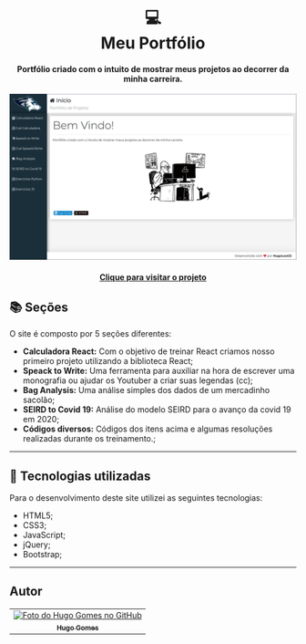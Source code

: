<h1 align="center">
  💻<br>Meu Portfólio
</h1>

<h4 align="center">
  Portfólio criado com o intuito de mostrar meus projetos ao decorrer da minha carreira.
</h4>

![Resultado final do projeto](https://github.com/hugoleogs/my_website/blob/main/src/assets/imgs/img1.png)

<h4 align="center"><a href="https://hugo-gomes-beta-v11.netlify.app/">Clique para visitar o projeto</a></h4>

## 📚 Seções
O site é composto por 5 seções diferentes:

- **Calculadora React:** Com o objetivo de treinar React criamos nosso primeiro projeto utilizando a biblioteca React;
- **Speack to Write:** Uma ferramenta para auxiliar na hora de escrever uma monografia ou ajudar os Youtuber a criar suas legendas (cc);
- **Bag Analysis:** Uma análise simples dos dados de um mercadinho sacolão;
- **SEIRD to Covid 19:** Análise do modelo SEIRD para o avanço da covid 19 em 2020;
- **Códigos diversos:** Códigos dos itens acima e algumas resoluções realizadas durante os treinamento.;

---

## 💼 Tecnologias utilizadas
Para o desenvolvimento deste site utilizei as seguintes tecnologias:

- HTML5;
- CSS3;
- JavaScript;
- jQuery; 
- Bootstrap;

---

## Autor<br>
<table>
  <tr>
    <td align="center">
      <a href="https://github.com/hugoleogs">
        <img src="https://avatars.githubusercontent.com/u/54851743?v=4" width="100px;" alt="Foto do Hugo Gomes no GitHub"/><br>
        <sub>
          <b>Hugo Gomes</b>
        </sub>
      </a>
    </td>
  </tr>
</table>
